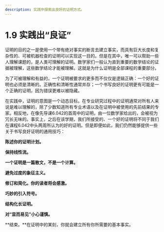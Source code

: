 ```yaml
---
description: 实践中探索出良好的证明方式。
---
```


# 1.9 实践出“良证”

证明的目的之一是使用一个带有绝对事实的断言去建立事实，而具有巨大长度和复杂性的、可被机器检查的证明可以实现这一目的。但是在其中，唯一可以帮助一些人理解课题的，是人类可理解的证明。数学家们一般认为直到重要的数学结论的证据被理解，这些数学结论才能被理解。这就是为什么证明是全部课程的重要部分。

为了可被理解和有益的，一个证明被要求的更多而不仅仅是逻辑正确：一个好的证明也必须是清晰的。正确性和清晰性通常并存；一个书写良好的证明更有可能是一个正确的证明，因为错误更难以被隐藏。

在实践中，证明的意图是一个动态目标。在专业研究过程中的证明通常对所有人来说是难以理解的，除了少数知道所有专业术语以及在证明中被使用的先前结果的专家。相反地，在像先导课6.042的首周中的证明，由一位数学家给出的，会被视为冗长无味的。事实上，之后在该学期，我们所接受的、一个好的证明将不同于我们在课程6.042中头两周所认为的好的证明。但是即便如此，我们仍然能够提供一些关于书写良好证明的通用技巧：

**陈述你的证明计划。**

**保持线性流。**

**一个证明是一篇散文，不是一个计算。**

**避免过度的象征主义。**

**修订和简化。你的读者将会感激。**

**巧妙的引入符号。**

**结构化长证明。**

**对“显而易见”小心谨慎。**

**结束。**在证明中的某刻，你就会建立所有你所需要的基本事实。







